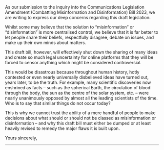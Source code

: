As our submission to the inquiry into the Communications Legislation Amendment (Combatting Misinformation and
Disinformation) Bill 2023, we are writing to express our deep concerns regarding this draft legislation.

Whilst some may believe that the solution to “misinformation” or “disinformation” is more centralised control, we believe that it is
far better to let people share their beliefs, respectfully disagree, debate on issues, and make up their own minds about matters.

This draft bill, however, will effectively shut down the sharing of many ideas and create so much legal uncertainty for online
platforms that they will be forced to censor anything which might be considered controversial.

This would be disastrous because throughout human history, hotly contested or even nearly universally disbelieved ideas have
turned out, years later, to be the truth. For example, many scientific discoveries now enshrined as facts – such as the spherical
Earth, the circulation of blood through the body, the sun as the centre of the solar system, etc. – were nearly unanimously
opposed by almost all the leading scientists of the time. Who is to say that similar things do not occur today?

This is why we cannot trust the ability of a mere handful of people to make decisions about what should or should not be classed
as misinformation or disinformation – and why this draft bill must either be dumped or at least heavily revised to remedy the
major flaws it is built upon.

Yours sincerely,


-----

